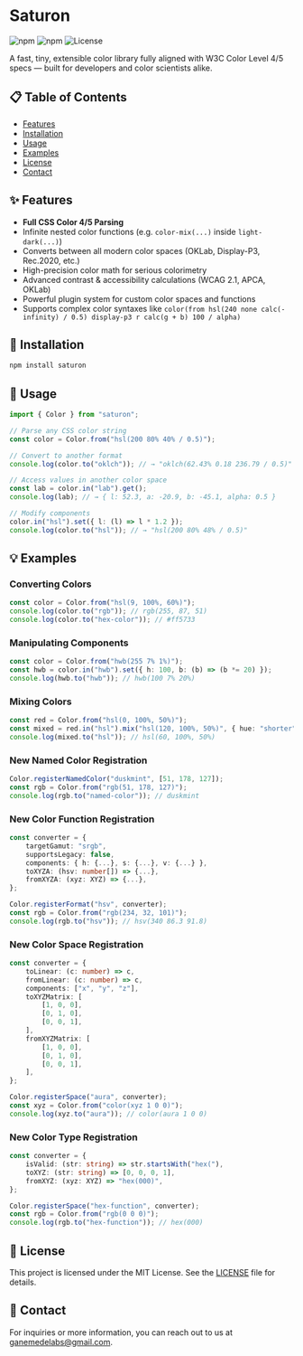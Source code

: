 # Saturon

![npm](https://img.shields.io/npm/v/saturon)
![npm](https://img.shields.io/npm/dw/saturon)
![License](https://img.shields.io/npm/l/saturon)

A fast, tiny, extensible color library fully aligned with W3C Color Level 4/5 specs — built for developers and color scientists alike.

## 📋 Table of Contents

- [Features](#-features)
- [Installation](#-installation)
- [Usage](#-usage)
- [Examples](#-examples)
- [License](#-license)
- [Contact](#-contact)

## ✨ Features

- **Full CSS Color 4/5 Parsing**
- Infinite nested color functions (e.g. `color-mix(...)` inside `light-dark(...)`)
- Converts between all modern color spaces (OKLab, Display-P3, Rec.2020, etc.)
- High-precision color math for serious colorimetry
- Advanced contrast & accessibility calculations (WCAG 2.1, APCA, OKLab)
- Powerful plugin system for custom color spaces and functions
- Supports complex color syntaxes like `color(from hsl(240 none calc(-infinity) / 0.5) display-p3 r calc(g + b) 100 / alpha)`

## 🔧 Installation

```bash
npm install saturon
```

## 🚀 Usage

```typescript
import { Color } from "saturon";

// Parse any CSS color string
const color = Color.from("hsl(200 80% 40% / 0.5)");

// Convert to another format
console.log(color.to("oklch")); // → "oklch(62.43% 0.18 236.79 / 0.5)"

// Access values in another color space
const lab = color.in("lab").get();
console.log(lab); // → { l: 52.3, a: -20.9, b: -45.1, alpha: 0.5 }

// Modify components
color.in("hsl").set({ l: (l) => l * 1.2 });
console.log(color.to("hsl")); // → "hsl(200 80% 48% / 0.5)"
```

## 💡 Examples

### Converting Colors

```typescript
const color = Color.from("hsl(9, 100%, 60%)");
console.log(color.to("rgb")); // rgb(255, 87, 51)
console.log(color.to("hex-color")); // #ff5733
```

### Manipulating Components

```typescript
const color = Color.from("hwb(255 7% 1%)");
const hwb = color.in("hwb").set({ h: 100, b: (b) => (b *= 20) });
console.log(hwb.to("hwb")); // hwb(100 7% 20%)
```

### Mixing Colors

```typescript
const red = Color.from("hsl(0, 100%, 50%)");
const mixed = red.in("hsl").mix("hsl(120, 100%, 50%)", { hue: "shorter" });
console.log(mixed.to("hsl")); // hsl(60, 100%, 50%)
```

### New Named Color Registration

```typescript
Color.registerNamedColor("duskmint", [51, 178, 127]);
const rgb = Color.from("rgb(51, 178, 127)");
console.log(rgb.to("named-color")); // duskmint
```

### New Color Function Registration

```typescript
const converter = {
    targetGamut: "srgb",
    supportsLegacy: false,
    components: { h: {...}, s: {...}, v: {...} },
    toXYZA: (hsv: number[]) => {...},
    fromXYZA: (xyz: XYZ) => {...},
};

Color.registerFormat("hsv", converter);
const rgb = Color.from("rgb(234, 32, 101)");
console.log(rgb.to("hsv")); // hsv(340 86.3 91.8)
```

### New Color Space Registration

```typescript
const converter = {
    toLinear: (c: number) => c,
    fromLinear: (c: number) => c,
    components: ["x", "y", "z"],
    toXYZMatrix: [
        [1, 0, 0],
        [0, 1, 0],
        [0, 0, 1],
    ],
    fromXYZMatrix: [
        [1, 0, 0],
        [0, 1, 0],
        [0, 0, 1],
    ],
};

Color.registerSpace("aura", converter);
const xyz = Color.from("color(xyz 1 0 0)");
console.log(xyz.to("aura")); // color(aura 1 0 0)
```

### New Color Type Registration

```typescript
const converter = {
    isValid: (str: string) => str.startsWith("hex("),
    toXYZ: (str: string) => [0, 0, 0, 1],
    fromXYZ: (xyz: XYZ) => "hex(000)",
};

Color.registerSpace("hex-function", converter);
const rgb = Color.from("rgb(0 0 0)");
console.log(rgb.to("hex-function")); // hex(000)
```

## 📜 License

This project is licensed under the MIT License. See the [LICENSE](LICENSE) file for details.

## 📧 Contact

For inquiries or more information, you can reach out to us at [ganemedelabs@gmail.com](mailto:ganemedelabs@gmail.com).
